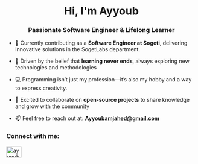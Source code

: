 <h1 align="center">Hi, I'm Ayyoub</h1>  
<h3 align="center">Passionate Software Engineer & Lifelong Learner</h3>  

- 🔭 Currently contributing as a **Software Engineer at Sogeti**, delivering innovative solutions in the SogetLabs department.

- 🌱 Driven by the belief that **learning never ends**, always exploring new technologies and methodologies

- 💻 Programming isn’t just my profession—it’s also my hobby and a way to express creativity.

- 👯 Excited to collaborate on **open-source projects** to share knowledge and grow with the community

- 📫 Feel free to reach out at: **Ayyoubamjahed@gmail.com**

<h3 align="left">Connect with me:</h3>
<p align="left">
<a href="https://linkedin.com/in/ayyoub-amjahed-abed" target="blank"><img align="center" src="https://raw.githubusercontent.com/rahuldkjain/github-profile-readme-generator/master/src/images/icons/Social/linked-in-alt.svg" alt="ayyoub amjahed abed" height="30" width="40" /></a>
</p>
